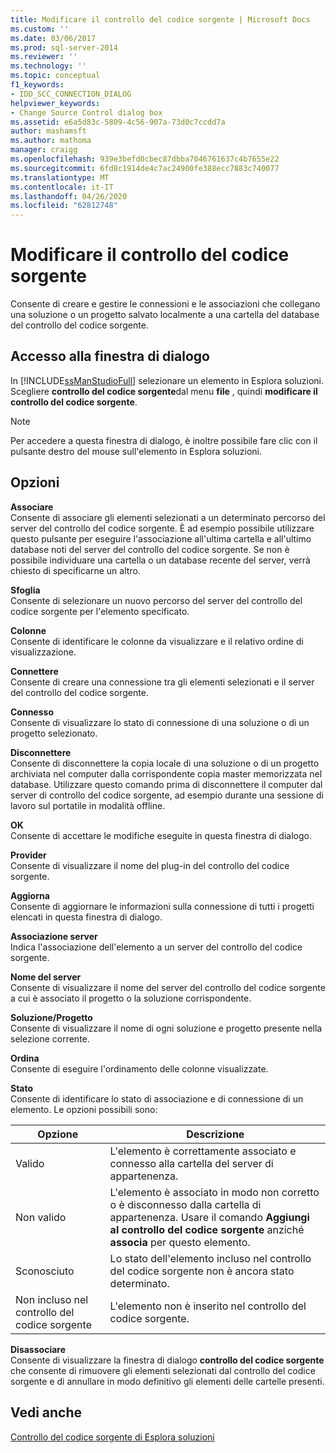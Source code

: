 ```yaml
---
title: Modificare il controllo del codice sorgente | Microsoft Docs
ms.custom: ''
ms.date: 03/06/2017
ms.prod: sql-server-2014
ms.reviewer: ''
ms.technology: ''
ms.topic: conceptual
f1_keywords:
- IDD_SCC_CONNECTION_DIALOG
helpviewer_keywords:
- Change Source Control dialog box
ms.assetid: e6a5d83c-5809-4c56-907a-73d0c7ccdd7a
author: mashamsft
ms.author: mathoma
manager: craigg
ms.openlocfilehash: 939e3befd0cbec87dbba7046761637c4b7655e22
ms.sourcegitcommit: 6fd8c1914de4c7ac24900fe388ecc7883c740077
ms.translationtype: MT
ms.contentlocale: it-IT
ms.lasthandoff: 04/26/2020
ms.locfileid: "62812748"
---
```

# <a name="change-source-control"></a>Modificare il controllo del codice sorgente
  Consente di creare e gestire le connessioni e le associazioni che collegano una soluzione o un progetto salvato localmente a una cartella del database del controllo del codice sorgente.  
  
## <a name="dialog-box-access"></a>Accesso alla finestra di dialogo  
 In [!INCLUDE[ssManStudioFull](../includes/ssmanstudiofull-md.md)] selezionare un elemento in Esplora soluzioni. Scegliere **controllo del codice sorgente**dal menu **file** , quindi **modificare il controllo del codice sorgente**.  
  
> [!NOTE]  
>  Per accedere a questa finestra di dialogo, è inoltre possibile fare clic con il pulsante destro del mouse sull'elemento in Esplora soluzioni.  
  
## <a name="options"></a>Opzioni  
 **Associare**  
 Consente di associare gli elementi selezionati a un determinato percorso del server del controllo del codice sorgente. È ad esempio possibile utilizzare questo pulsante per eseguire l'associazione all'ultima cartella e all'ultimo database noti del server del controllo del codice sorgente. Se non è possibile individuare una cartella o un database recente del server, verrà chiesto di specificarne un altro.  
  
 **Sfoglia**  
 Consente di selezionare un nuovo percorso del server del controllo del codice sorgente per l'elemento specificato.  
  
 **Colonne**  
 Consente di identificare le colonne da visualizzare e il relativo ordine di visualizzazione.  
  
 **Connettere**  
 Consente di creare una connessione tra gli elementi selezionati e il server del controllo del codice sorgente.  
  
 **Connesso**  
 Consente di visualizzare lo stato di connessione di una soluzione o di un progetto selezionato.  
  
 **Disconnettere**  
 Consente di disconnettere la copia locale di una soluzione o di un progetto archiviata nel computer dalla corrispondente copia master memorizzata nel database. Utilizzare questo comando prima di disconnettere il computer dal server di controllo del codice sorgente, ad esempio durante una sessione di lavoro sul portatile in modalità offline.  
  
 **OK**  
 Consente di accettare le modifiche eseguite in questa finestra di dialogo.  
  
 **Provider**  
 Consente di visualizzare il nome del plug-in del controllo del codice sorgente.  
  
 **Aggiorna**  
 Consente di aggiornare le informazioni sulla connessione di tutti i progetti elencati in questa finestra di dialogo.  
  
 **Associazione server**  
 Indica l'associazione dell'elemento a un server del controllo del codice sorgente.  
  
 **Nome del server**  
 Consente di visualizzare il nome del server del controllo del codice sorgente a cui è associato il progetto o la soluzione corrispondente.  
  
 **Soluzione/Progetto**  
 Consente di visualizzare il nome di ogni soluzione e progetto presente nella selezione corrente.  
  
 **Ordina**  
 Consente di eseguire l'ordinamento delle colonne visualizzate.  
  
 **Stato**  
 Consente di identificare lo stato di associazione e di connessione di un elemento. Le opzioni possibili sono:  
  
|**Opzione**|**Descrizione**|  
|----------------|---------------------|  
|Valido|L'elemento è correttamente associato e connesso alla cartella del server di appartenenza.|  
|Non valido|L'elemento è associato in modo non corretto o è disconnesso dalla cartella di appartenenza. Usare il comando **Aggiungi al controllo del codice sorgente** anziché **associa** per questo elemento.|  
|Sconosciuto|Lo stato dell'elemento incluso nel controllo del codice sorgente non è ancora stato determinato.|  
|Non incluso nel controllo del codice sorgente|L'elemento non è inserito nel controllo del codice sorgente.|  
  
 **Disassociare**  
 Consente di visualizzare la finestra di dialogo **controllo del codice sorgente** che consente di rimuovere gli elementi selezionati dal controllo del codice sorgente e di annullare in modo definitivo gli elementi delle cartelle presenti.  
  
## <a name="see-also"></a>Vedi anche  
 [Controllo del codice sorgente di Esplora soluzioni](../../2014/database-engine/solution-explorer-source-control.md)  
  
  

